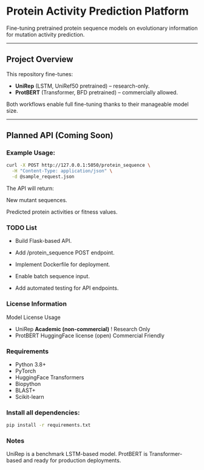 # Protein Activity Prediction Platform

Fine-tuning pretrained protein sequence models on evolutionary information for mutation activity prediction.

---

## Project Overview

This repository fine-tunes:
- **UniRep** (LSTM, UniRef50 pretrained) – research-only.
- **ProtBERT** (Transformer, BFD pretrained) – commercially allowed.

Both workflows enable full fine-tuning thanks to their manageable model size.

---

## Planned API (Coming Soon)

### Example Usage:

```bash
curl -X POST http://127.0.0.1:5050/protein_sequence \
  -H "Content-Type: application/json" \
  -d @sample_request.json
```

The API will return:

New mutant sequences.

Predicted protein activities or fitness values.

### TODO List
- Build Flask-based API.
- Add /protein_sequence POST endpoint.
- Implement Dockerfile for deployment.

- Enable batch sequence input.

- Add automated testing for API endpoints.

### License Information

Model	License	Usage
- UniRep	**Academic (non-commercial)**	! Research Only
- ProtBERT	HuggingFace license (open)	 Commercial Friendly
### Requirements

- Python 3.8+
- PyTorch
- HuggingFace Transformers
- Biopython
- BLAST+
- Scikit-learn

### Install all dependencies:

```bash
pip install -r requirements.txt
```


### Notes
UniRep is a benchmark LSTM-based model.
ProtBERT is Transformer-based and ready for production deployments.

